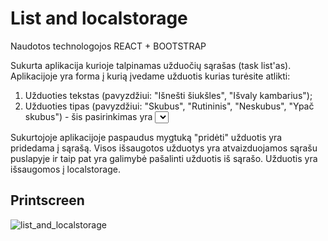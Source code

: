 # List and localstorage

Naudotos technologojos REACT + BOOTSTRAP

Sukurta aplikacija kurioje talpinamas užduočių sąrašas (task list'as). Aplikacijoje yra forma į kurią įvedame užduotis kurias turėsite atlikti:
1. Užduoties tekstas (pavyzdžiui: "Išnešti šiukšles", "Išvaly kambarius");
2. Užduoties tipas (pavyzdžiui: "Skubus", "Rutininis", "Neskubus", "Ypač skubus") - šis pasirinkimas yra <select> tipas.

Sukurtojoje aplikacijoje paspaudus mygtuką "pridėti" užduotis yra pridedama į sąrašą. Visos išsaugotos užduotys yra atvaizduojamos sąrašu puslapyje ir taip pat yra galimybė pašalinti užduotis iš sąrašo. Užduotis yra išsaugomos į localstorage.

  
  
## Printscreen

![list_and_localstorage](https://user-images.githubusercontent.com/117721797/214674110-c20c8271-82eb-4324-ad00-9ec90890aa43.jpg)
